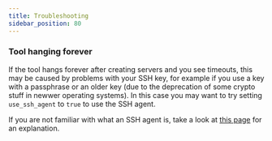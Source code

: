 ```yaml
---
title: Troubleshooting
sidebar_position: 80
---
```


### Tool hanging forever
If the tool hangs forever after creating servers and you see timeouts, this may be caused by problems with your SSH key,
for example if you use a key with a passphrase or an older key (due to the deprecation of some crypto stuff in newwer
operating systems). In this case you may want to try setting `use_ssh_agent` to `true` to use the SSH agent. 

If you are not familiar with what an SSH agent is, take a look at [this page](https://smallstep.com/blog/ssh-agent-explained/) for
an explanation.